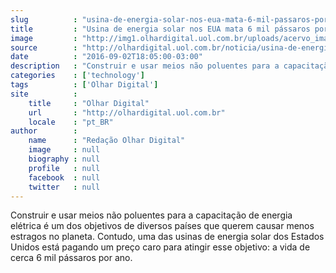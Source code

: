 ```yaml
---
slug          : "usina-de-energia-solar-nos-eua-mata-6-mil-passaros-por-ano"
title         : "Usina de energia solar nos EUA mata 6 mil pássaros por ano"
image         : "http://img1.olhardigital.uol.com.br/uploads/acervo_imagens/2016/09/20160902180206_660_420.jpg"
source        : "http://olhardigital.uol.com.br/noticia/usina-de-energia-solar-nos-eua-mata-6-mil-passaros-por-ano/61810"
date          : "2016-09-02T18:05:00-03:00"
description   : "Construir e usar meios não poluentes para a capacitação de energia elétrica é um dos objetivos de diversos países que querem causar menos estragos no planeta. Contudo, uma das usinas de energia solar dos Estados Unidos está pagando um preço caro para atingir esse objetivo: a vida de cerca 6 mil pássaros por ano."
categories    : ['technology']
tags          : ['Olhar Digital']
site          :
    title     : "Olhar Digital"
    url       : "http://olhardigital.uol.com.br"
    locale    : "pt_BR"
author        :
    name      : "Redação Olhar Digital"
    image     : null
    biography : null
    profile   : null
    facebook  : null
    twitter   : null
---
```


Construir e usar meios não poluentes para a capacitação de energia elétrica é um dos objetivos de diversos países que querem causar menos estragos no planeta. Contudo, uma das usinas de energia solar dos Estados Unidos está pagando um preço caro para atingir esse objetivo: a vida de cerca 6 mil pássaros por ano.
